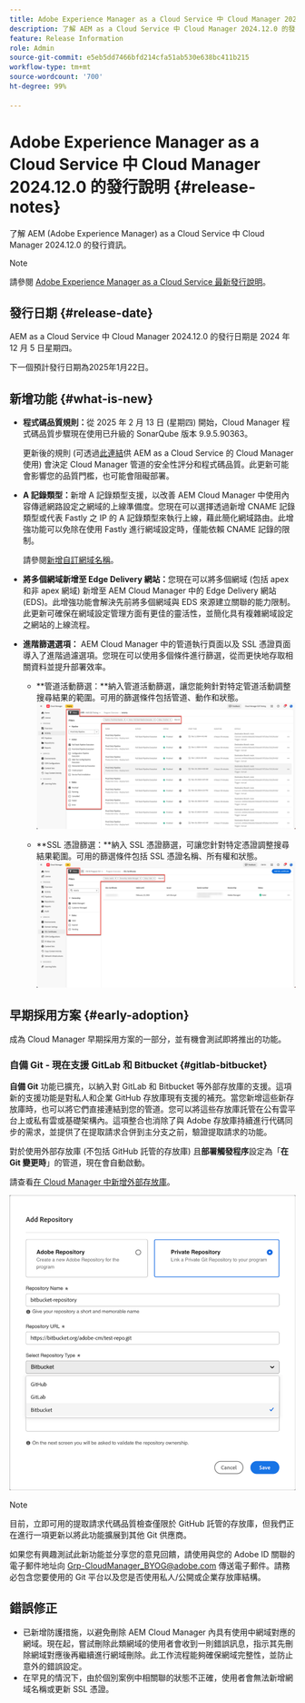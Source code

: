 ```yaml
---
title: Adobe Experience Manager as a Cloud Service 中 Cloud Manager 2024.12.0 的發行說明
description: 了解 AEM as a Cloud Service 中 Cloud Manager 2024.12.0 的發行資訊。
feature: Release Information
role: Admin
source-git-commit: e5eb5dd7466bfd214cfa51ab530e638bc411b215
workflow-type: tm+mt
source-wordcount: '700'
ht-degree: 99%

---
```


# Adobe Experience Manager as a Cloud Service 中 Cloud Manager 2024.12.0 的發行說明 {#release-notes}

了解 AEM (Adobe Experience Manager) as a Cloud Service 中 Cloud Manager 2024.12.0 的發行資訊。

>[!NOTE]
>
>請參閱 [Adobe Experience Manager as a Cloud Service 最新發行說明](/help/release-notes/release-notes-cloud/release-notes-current.md)。

## 發行日期 {#release-date}

AEM as a Cloud Service 中 Cloud Manager 2024.12.0 的發行日期是 2024 年 12 月 5 日星期四。

下一個預計發行日期為2025年1月22日。


## 新增功能 {#what-is-new}

* **程式碼品質規則：**&#x200B;從 2025 年 2 月 13 日 (星期四) 開始，Cloud Manager 程式碼品質步驟現在使用已升級的 SonarQube 版本 9.9.5.90363。

  更新後的規則 (可透過[此連結](/help/implementing/cloud-manager/code-quality-testing.md#understanding-code-quality-rules)供 AEM as a Cloud Service 的 Cloud Manager 使用) 會決定 Cloud Manager 管道的安全性評分和程式碼品質。此更新可能會影響您的品質門檻，也可能會阻礙部署。

<!-- * **Java 21 support:** Customers can now optionally build with Java 17 or Java 21, benefiting from performance improvements and new language features. See [Build environment](/help/implementing/cloud-manager/getting-access-to-aem-in-cloud/build-environment-details.md) for configuration steps, including updating your Maven project description, and certain library versions. When the build version is set to Java 17 or Java 21, the runtime defaults to Java 21.

    Starting February 2025, sandboxes and dev environments upgrade to the Java 21 runtime, regardless of the build version (Java 8, 11, 17, or 21). Production environments follow with an upgrade in April 2025. -->

* **A 記錄類型：**&#x200B;新增 A 記錄類型支援，以改善 AEM Cloud Manager 中使用內容傳遞網路設定之網域的上線準備度。您現在可以選擇透過新增 CNAME 記錄類型或代表 Fastly 之 IP 的 A 記錄類型來執行上線，藉此簡化網域路由。此增強功能可以免除在使用 Fastly 進行網域設定時，僅能依賴 CNAME 記錄的限制。

  請參閱[新增自訂網域名稱](/help/implementing/cloud-manager/custom-domain-names/add-custom-domain-name.md)。<!-- CMGR-63076 -->

<!-- * The AEM Code Quality step now uses SonarQube 9.9 Server, replacing the older 7.4 version. This upgrade brings additional security, performance, and code quality checks, offering more comprehensive analysis and coverage for your projects. -->

* **將多個網域新增至 Edge Delivery 網站：**&#x200B;您現在可以將多個網域 (包括 apex 和非 apex 網域) 新增至 AEM Cloud Manager 中的 Edge Delivery 網站 (EDS)。此增強功能會解決先前將多個網域與 EDS 來源建立關聯的能力限制。此更新可確保在網域設定管理方面有更佳的靈活性，並簡化具有複雜網域設定之網站的上線流程。<!-- CMGR-63007 -->

* **進階篩選選項：** AEM Cloud Manager 中的管道執行頁面以及 SSL 憑證頁面導入了進階過濾選項。您現在可以使用多個條件進行篩選，從而更快地存取相關資料並提升部署效率。<!-- CMGR-26263 -->

   * **管道活動篩選：**納入管道活動篩選，讓您能夠針對特定管道活動調整搜尋結果的範圍。可用的篩選條件包括管道、動作和狀態。
     ![管道活動篩選](/help/implementing/cloud-manager/assets/filters-pipeline.png)


   * **SSL 憑證篩選：**納入 SSL 憑證篩選，可讓您針對特定憑證調整搜尋結果範圍。可用的篩選條件包括 SSL 憑證名稱、所有權和狀態。
     ![SSL 憑證篩選](/help/implementing/cloud-manager/assets/filters-ssl-certificates.png)

## 早期採用方案 {#early-adoption}

成為 Cloud Manager 早期採用方案的一部分，並有機會測試即將推出的功能。

### 自備 Git - 現在支援 GitLab 和 Bitbucket {#gitlab-bitbucket}

<!-- BOTH CS & AMS -->

**自備 Git** 功能已擴充，以納入對 GitLab 和 Bitbucket 等外部存放庫的支援。這項新的支援功能是對私人和企業 GitHub 存放庫現有支援的補充。當您新增這些新存放庫時，也可以將它們直接連結到您的管道。您可以將這些存放庫託管在公有雲平台上或私有雲或基礎架構內。這項整合也消除了與 Adobe 存放庫持續進行代碼同步的需求，並提供了在提取請求合併到主分支之前，驗證提取請求的功能。

對於使用外部存放庫 (不包括 GitHub 託管的存放庫) 且&#x200B;**部署觸發程序**&#x200B;設定為「**在 Git 變更時**」的管道，現在會自動啟動。

請查看[在 Cloud Manager 中新增外部存放庫](/help/implementing/cloud-manager/managing-code/external-repositories.md)。

![新增存放庫對話框](/help/implementing/cloud-manager/release-notes/assets/repositories-add-release-notes.png)

>[!NOTE]
>
>目前，立即可用的提取請求代碼品質檢查僅限於 GitHub 託管的存放庫，但我們正在進行一項更新以將此功能擴展到其他 Git 供應商。

如果您有興趣測試此新功能並分享您的意見回饋，請使用與您的 Adobe ID 關聯的電子郵件地址向 [Grp-CloudManager_BYOG@adobe.com](mailto:Grp-CloudManager_BYOG@adobe.com) 傳送電子郵件。請務必包含您要使用的 Git 平台以及您是否使用私人/公開或企業存放庫結構。

## 錯誤修正

* 已新增防護措施，以避免刪除 AEM Cloud Manager 內具有使用中網域對應的網域。現在起，嘗試刪除此類網域的使用者會收到一則錯誤訊息，指示其先刪除網域對應後再繼續進行網域刪除。此工作流程能夠確保網域完整性，並防止意外的錯誤設定。<!-- CMGR-63033 -->
* 在罕見的情況下，由於個別案例中相關聯的狀態不正確，使用者會無法新增網域名稱或更新 SSL 憑證。<!-- CMGR-62816 -->


<!-- ## Known issues {#known-issues} -->
